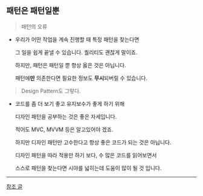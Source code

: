## 패턴은 패턴일뿐

> 패턴의 오류
- 우리가 어떤 작업을 계속 진행할 때 특정 패턴을 찾는다면

  그 일을 쉽게 끝낼 수 있습니다. 퀄리티도 괜찮게 말이죠.
  
  하지만, 패턴은 패턴일 뿐 항상 옳은 것은 아닙니다.
  
  패턴에**만** 의존한다면 필요한 정보도 **무시**되버릴 수 있습니다.
  
> Design Pattern도 그렇다.
- 코드를 좀 더 보기 좋고 유지보수가 좋게 하기 위해

  디자인 패턴을 공부하는 것은 좋은 자세입니다.
  
  적어도 MVC, MVVM 등은 알고있어야 겠죠.
  
  하지만 디자인 패턴만 고수한다고 항상 좋은 코드가 되는 것은 아닙니다.
  
  디자인 패턴을 따라 적용만 하기 보다, 수 많은 코드를 읽어보면서
  
  스스로 패턴을 찾는다면 시야를 넓히는데 도움이 많이 될 것 입니다.

---
[참조 글](https://www.notion.so/77ae1d54dcce4f1e870df76f06474424)
